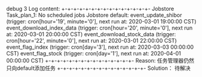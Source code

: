 debug 3
Log content:
+-+-+-+-+-+-+-+-+-+-+-+-+-+-+-
Jobstore Task_plan_1:
    No scheduled jobs
Jobstore default:
    event_update_shibor (trigger: cron[hour='19', minute='0'], next run at: 2020-03-01 19:00:00 CST)
    event_download_index_data (trigger: cron[hour='20', minute='0'], next run at: 2020-03-01 20:00:00 CST)
    event_download_stock_data (trigger: cron[hour='22', minute='0'], next run at: 2020-03-01 22:00:00 CST)
    event_flag_index (trigger: cron[day='3'], next run at: 2020-03-03 00:00:00 CST)
    event_flag_stock (trigger: cron[day='1'], next run at: 2020-04-01 00:00:00 CST)
+-+-+-+-+-+-+-+-+-+-+-+-+-+-+-
Reason:
任务管理器仍然只向default添加任务
+-+-+-+-+-+-+-+-+-+-+-+-+-+-+-
Solution：
待解决